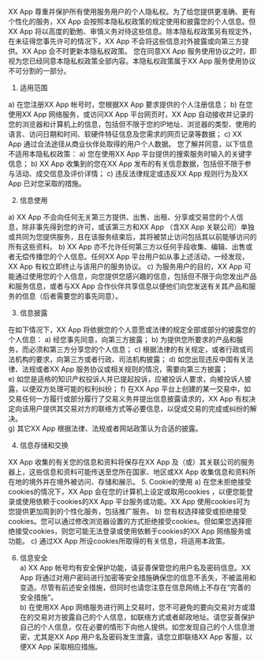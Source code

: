 XX App 尊重并保护所有使用服务用户的个人隐私权。为了给您提供更准确、更有个性化的服务，XX App 会按照本隐私权政策的规定使用和披露您的个人信息。但XX App 将以高度的勤勉、审慎义务对待这些信息。除本隐私权政策另有规定外，在未征得您事先许可的情况下，XX App 不会将这些信息对外披露或向第三方提供。XX App 会不时更新本隐私权政策。 您在同意XX App 服务使用协议之时，即视为您已经同意本隐私权政策全部内容。本隐私权政策属于XX App 服务使用协议不可分割的一部分。 


1. 适用范围 



a) 在您注册XX App 帐号时，您根据XX App 要求提供的个人注册信息； 
b) 在您使用XX App 网络服务，或访问XX App 平台网页时，XX App 自动接收并记录的您的浏览器和计算机上的信息，包括但不限于您的IP地址、浏览器的类型、使用的语言、访问日期和时间、软硬件特征信息及您需求的网页记录等数据； 
c) XX App 通过合法途径从商业伙伴处取得的用户个人数据。 
您了解并同意，以下信息不适用本隐私权政策： 
a) 您在使用XX App 平台提供的搜索服务时输入的关键字信息； 
b) XX App 收集到的您在XX App 发布的有关信息数据，包括但不限于参与活动、成交信息及评价详情； 
c) 违反法律规定或违反XX App 规则行为及XX App 已对您采取的措施。 

2. 信息使用 

a) XX App 不会向任何无关第三方提供、出售、出租、分享或交易您的个人信息，除非事先得到您的许可，或该第三方和XX App （含XX App 关联公司）单独或共同为您提供服务，且在该服务结束后，其将被禁止访问包括其以前能够访问的所有这些资料。 
b) XX App 亦不允许任何第三方以任何手段收集、编辑、出售或者无偿传播您的个人信息。任何XX App 平台用户如从事上述活动，一经发现，XX App 有权立即终止与该用户的服务协议。 
c) 为服务用户的目的，XX App 可能通过使用您的个人信息，向您提供您感兴趣的信息，包括但不限于向您发出产品和服务信息，或者与XX App 合作伙伴共享信息以便他们向您发送有关其产品和服务的信息（后者需要您的事先同意）。 

3. 信息披露 

在如下情况下，XX App 将依据您的个人意愿或法律的规定全部或部分的披露您的个人信息： 
a) 经您事先同意，向第三方披露； 
b) 为提供您所要求的产品和服务，而必须和第三方分享您的个人信息； 
c) 根据法律的有关规定，或者行政或司法机构的要求，向第三方或者行政、司法机构披露；
d) 如您出现违反中国有关法律、法规或者XX App 服务协议或相关规则的情况，需要向第三方披露；  
e) 如您是适格的知识产权投诉人并已提起投诉，应被投诉人要求，向被投诉人披露，以便双方处理可能的权利纠纷；
f) 在XX App 平台上创建的某一交易中，如交易任何一方履行或部分履行了交易义务并提出信息披露请求的，XX App 有权决定向该用户提供其交易对方的联络方式等必要信息，以促成交易的完成或纠纷的解决。  
g) 其它XX App 根据法律、法规或者网站政策认为合适的披露。  

4. 信息存储和交换  

XX App 收集的有关您的信息和资料将保存在XX App 及（或）其关联公司的服务器上，这些信息和资料可能传送至您所在国家、地区或XX App 收集信息和资料所在地的境外并在境外被访问、存储和展示。 
5. Cookie的使用 
a) 在您未拒绝接受cookies的情况下，XX App 会在您的计算机上设定或取用cookies
，以便您能登录或使用依赖于cookies的XX App 平台服务或功能。XX App 使用cookies可为您提供更加周到的个性化服务，包括推广服务。  b) 您有权选择接受或拒绝接受cookies。您可以通过修改浏览器设置的方式拒绝接受cookies。但如果您选择拒绝接受cookies，则您可能无法登录或使用依赖于cookies的XX App 网络服务或功能。 
c) 通过XX App 所设cookies所取得的有关信息，将适用本政策。  

6. 信息安全  
a) XX App 帐号均有安全保护功能，请妥善保管您的用户名及密码信息。XX App 将通过对用户密码进行加密等安全措施确保您的信息不丢失，不被滥用和变造。尽管有前述安全措施，但同时也请您注意在信息网络上不存在“完善的安全措施”。  
b) 在使用XX App 网络服务进行网上交易时，您不可避免的要向交易对方或潜在的交易对方披露自己的个人信息，如联络方式或者邮政地址。请您妥善保护自己的个人信息，仅在必要的情形下向他人提供。如您发现自己的个人信息泄密，尤其是XX App 用户名及密码发生泄露，请您立即联络XX App 客服，以便XX App 采取相应措施。
